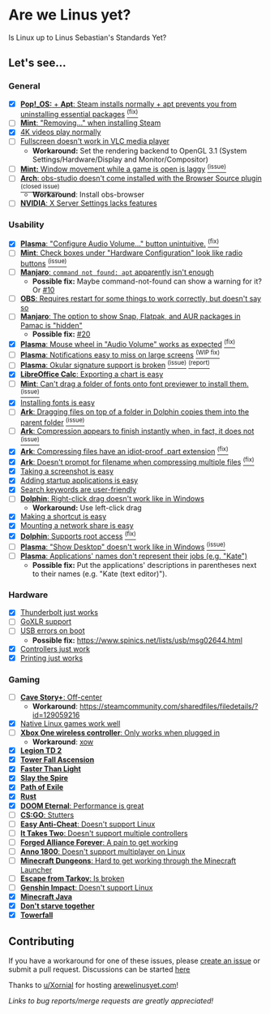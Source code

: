 # Are we Linus yet?

Is Linux up to Linus Sebastian's Standards Yet?

## Let's see...

### General

- [x] [**Pop!\_OS:** + **Apt**: Steam installs normally + apt prevents you from uninstalling essential packages](https://youtu.be/0506yDSgU7M?t=607) [<sup>(fix)</sup>](https://github.com/pop-os/apt/pull/1)
- [ ] [**Mint**: "Removing..." when installing Steam](https://youtu.be/0506yDSgU7M?t=921)
- [x] [4K videos play normally](https://youtu.be/TtsglXhbxno?t=974)
- [ ] [Fullscreen doesn't work in VLC media player](https://youtu.be/TtsglXhbxno?t=1234)
  - **Workaround:** Set the rendering backend to OpenGL 3.1 (System Settings/Hardware/Display and Monitor/Compositor)
- [ ] [**Mint:** Window movement while a game is open is laggy](https://youtu.be/TtsglXhbxno?t=1294) [<sup>(issue)</sup>](https://github.com/linuxmint/Cinnamon/issues/2465)
- [ ] [**Arch**: obs-studio doesn't come installed with the Browser Source plugin](https://youtu.be/TtsglXhbxno?t=1408) [<sup>(closed issue)</sup>](https://bugs.archlinux.org/task/66008)
  - **Workaround**: Install obs-browser
- [ ] [**NVIDIA**: X Server Settings lacks features](https://youtu.be/3E8IGy6I9Wo?t=183)

### Usability

- [x] [**Plasma**: "Configure Audio Volume..." button unintuitive.](https://youtu.be/0506yDSgU7M?t=982) [<sup>(fix)</sup>](https://invent.kde.org/plasma/plasma-pa/-/merge_requests/145)
- [ ] [**Mint**: Check boxes under "Hardware Configuration" look like radio buttons](https://youtu.be/0506yDSgU7M?t=991) [<sup>(issue)</sup>](https://gitlab.manjaro.org/applications/manjaro-settings-manager/-/issues/194)
- [ ] [**Manjaro**: `command not found: apt` apparently isn't enough](https://youtu.be/3E8IGy6I9Wo?t=107)
  - **Possible fix:** Maybe command-not-found can show a warning for it? Or [#10](https://github.com/glibg10b/ltt-linux-challenge-issues/issues/10)
- [ ] [**OBS**: Requires restart for some things to work correctly, but doesn't say so](https://youtu.be/3E8IGy6I9Wo?t=224)
- [ ] [**Manjaro**: The option to show Snap, Flatpak, and AUR packages in Pamac is "hidden"](https://youtu.be/3E8IGy6I9Wo?t=540)
  - **Possible fix:** [#20](https://github.com/glibg10b/ltt-linux-challenge-issues/issues/20)
- [x] [**Plasma**: Mouse wheel in "Audio Volume" works as expected](https://youtu.be/3E8IGy6I9Wo?t=573) [<sup>(fix)</sup>](https://invent.kde.org/teams/usability/issue-board/-/issues/9)
- [ ] [**Plasma**: Notifications easy to miss on large screens](https://youtu.be/TtsglXhbxno?t=163) [<sup>(WIP fix)</sup>](https://invent.kde.org/teams/usability/issue-board/-/issues/4)
- [ ] [**Plasma**: Okular signature support is broken](https://youtu.be/TtsglXhbxno?t=281) [<sup>(issue)</sup>](https://invent.kde.org/teams/usability/issue-board/-/issues/5) [<sup>(report)</sup>](https://bugs.kde.org/show_bug.cgi?id=315930)
- [x] [**LibreOffice Calc**: Exporting a chart is easy](https://youtu.be/TtsglXhbxno?t=423)
- [ ] [**Mint**: Can't drag a folder of fonts onto font previewer to install them.](https://youtu.be/TtsglXhbxno?t=455) [<sup>(issue)</sup>](https://gitlab.gnome.org/GNOME/gnome-font-viewer/-/issues/5)
- [x] [Installing fonts is easy](https://youtu.be/TtsglXhbxno?t=566)
- [ ] [**Ark**: Dragging files on top of a folder in Dolphin copies them into the parent folder](https://youtu.be/TtsglXhbxno?t=499) [<sup>(issue)</sup>](https://invent.kde.org/teams/usability/issue-board/-/issues/8)
- [ ] [**Ark**: Compression appears to finish instantly when, in fact, it does not](https://youtu.be/TtsglXhbxno?t=732) [<sup>(issue)</sup>](https://invent.kde.org/teams/usability/issue-board/-/issues/3)
- [x] [**Ark**: Compressing files have an idiot-proof .part extension](https://youtu.be/TtsglXhbxno?t=732) [<sup>(fix)</sup>](https://invent.kde.org/utilities/ark/-/merge_requests/79)
- [x] [**Ark**: Doesn't prompt for filename when compressing multiple files](https://youtu.be/TtsglXhbxno?t=816) [<sup>(fix)</sup>](https://invent.kde.org/teams/usability/issue-board/-/issues/10)
- [x] [Taking a screenshot is easy](https://youtu.be/TtsglXhbxno?t=940)
- [x] [Adding startup applications is easy](https://youtu.be/TtsglXhbxno?t=964)
- [x] [Search keywords are user-friendly](https://youtu.be/TtsglXhbxno?t=1001)
- [ ] [**Dolphin**: Right-click drag doesn't work like in Windows](https://youtu.be/TtsglXhbxno?t=1024)
  - **Workaround:** Use left-click drag
- [x] [Making a shortcut is easy](https://youtu.be/TtsglXhbxno?t=1036)
- [x] [Mounting a network share is easy](https://youtu.be/TtsglXhbxno?t=1076)
- [x] [**Dolphin**: Supports root access](https://youtu.be/TtsglXhbxno?t=1496) [<sup>(fix)</sup>](https://invent.kde.org/teams/usability/issue-board/-/issues/6)
- [ ] [**Plasma**: "Show Desktop" doesn't work like in Windows](https://youtu.be/fJB9fdXWiiw?t=497) [<sup>(issue)</sup>](https://invent.kde.org/teams/usability/issue-board/-/issues/12)
- [ ] [**Plasma**: Applications' names don't represent their jobs (e.g. "Kate")](https://youtu.be/fJB9fdXWiiw?t=702)
  - **Possible fix:** Put the applications' descriptions in parentheses next to their names (e.g. "Kate (text editor)").

### Hardware

- [x] [Thunderbolt just works](https://youtu.be/0506yDSgU7M?t=445)
- [ ] [GoXLR support](https://youtu.be/0506yDSgU7M?t=552)
- [ ] [USB errors on boot](https://youtu.be/0506yDSgU7M?t=870)
  - **Possible fix:** https://www.spinics.net/lists/usb/msg02644.html
- [x] [Controllers just work](https://youtu.be/0506yDSgU7M?t=987)
- [x] [Printing just works](https://youtu.be/TtsglXhbxno?t=600)

### Gaming

- [ ] [**Cave Story+**: Off-center](https://youtu.be/0506yDSgU7M?t=1101)
  - **Workaround**: https://steamcommunity.com/sharedfiles/filedetails/?id=129059216
- [x] [Native Linux games work well](https://youtu.be/Rlg4K16ujFw?t=218)
- [ ] [**Xbox One wireless controller**: Only works when plugged in](https://youtu.be/Rlg4K16ujFw?t=228)
  - **Workaround**: [xow](https://github.com/medusalix/xow)
- [x] [**Legion TD 2**](https://youtu.be/Rlg4K16ujFw?t=250)
- [x] [**Tower Fall Ascension**](https://youtu.be/Rlg4K16ujFw?t=252)
- [x] [**Faster Than Light**](https://youtu.be/Rlg4K16ujFw?t=253)
- [x] [**Slay the Spire**](https://youtu.be/Rlg4K16ujFw?t=254)
- [x] [**Path of Exile**](https://youtu.be/Rlg4K16ujFw?t=255)
- [x] [**Rust**](https://youtu.be/Rlg4K16ujFw?t=257)
- [x] [**DOOM Eternal**: Performance is great](https://youtu.be/Rlg4K16ujFw?t=369)
- [ ] [**CS:GO**: Stutters](https://youtu.be/Rlg4K16ujFw?t=411)
- [ ] [**Easy Anti-Cheat**: Doesn't support Linux](https://youtu.be/Rlg4K16ujFw?t=421)
- [ ] [**It Takes Two**: Doesn't support multiple controllers](https://youtu.be/Rlg4K16ujFw?t=510)
- [ ] [**Forged Alliance Forever**: A pain to get working](https://youtu.be/Rlg4K16ujFw?t=572)
- [ ] [**Anno 1800**: Doesn't support multiplayer on Linux](https://youtu.be/Rlg4K16ujFw?t=717)
- [ ] [**Minecraft Dungeons**: Hard to get working through the Minecraft Launcher](https://youtu.be/Rlg4K16ujFw?t=757)
- [ ] [**Escape from Tarkov**: Is broken](https://youtu.be/Rlg4K16ujFw?t=834)
- [ ] [**Genshin Impact**: Doesn't support Linux](https://youtu.be/Rlg4K16ujFw?t=850)
- [x] [**Minecraft Java**](https://youtu.be/Rlg4K16ujFw?t=908)
- [x] [**Don't starve together**](https://youtu.be/Rlg4K16ujFw?t=919)
- [x] [**Towerfall**](https://youtu.be/Rlg4K16ujFw?t=927)

## Contributing

If you have a workaround for one of these issues, please [create an issue](https://github.com/glibg10b/ltt-linux-challenge-issues/issues/new/choose) or submit a pull request. Discussions can be started [here](https://github.com/glibg10b/ltt-linux-challenge-issues/discussions/categories/general)

Thanks to [u/Xornial](https://www.reddit.com/user/Xornial/) for hosting [arewelinusyet.com](https://arewelinusyet.com/)!

*Links to bug reports/merge requests are greatly appreciated!*
